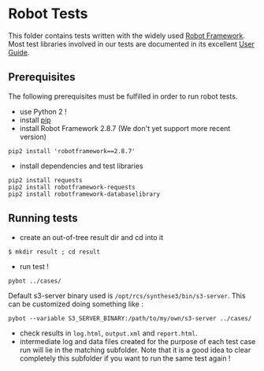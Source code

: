 # Robot Tests

This folder contains tests written with the widely used [Robot Framework](http://robotframework.org/).  
Most test libraries involved in our tests are documented in its excellent [User Guide](http://robotframework.org/robotframework/#user-guide).

## Prerequisites

The following prerequisites must be fulfilled in order to run robot tests.
* use Python 2 !
* install [pip](https://pip.pypa.io/en/latest/installing.html)
* install Robot Framework 2.8.7 (We don't yet support more recent version)
```
pip2 install 'robotframework==2.8.7'
```
* install dependencies and test libraries
```
pip2 install requests
pip2 install robotframework-requests
pip2 install robotframework-databaselibrary
```

## Running tests
* create an out-of-tree result dir and cd into it
```
$ mkdir result ; cd result
``` 
* run test !
```
pybot ../cases/
``` 
Default s3-server binary used is ``/opt/rcs/synthese3/bin/s3-server``. This can be customized doing something like :
```
pybot --variable S3_SERVER_BINARY:/path/to/my/own/s3-server ../cases/
```
* check results in ``log.html``, ``output.xml`` and  ``report.html``.
* intermediate log and data files created for the purpose of each test case run will lie in the matching subfolder. Note that it is a good idea to clear completely this subfolder if you want to run the same test again !

